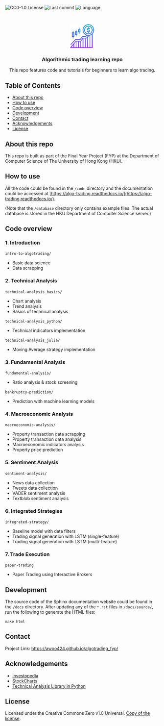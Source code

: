 ![CC0-1.0 License][license-shield] 
![Last commit][last-commit-shield]
![Language][language-shield]

<!-- PROJECT LOGO -->
<br />
<p align="center">
  <img src="images/logo.png" alt="Logo" width="80" height="80">
  <h3 align="center">Algorithmic trading learning repo</h3>

  <p align="center">
    This repo features code and tutorials for beginners to learn algo trading.
  </p>
</p>

<!-- TABLE OF CONTENTS -->
## Table of Contents

* [About this repo](#about-this-repo)
* [How to use](#how-to-use)
* [Code overview](#code-overview)
* [Development](#development)
* [Contact](#contact)
* [Acknowledgements](#acknowledgements)
* [License](#license)

## About this repo 

This repo is built as part of the Final Year Project (FYP) at the Department of Computer Science of The University of Hong Kong (HKU). 

## How to use

All the code could be found in the `/code` directory and the documentation could be accessed at [https://algo-trading.readthedocs.io/](https://algo-trading.readthedocs.io/).

(Note that the `/database` directory only contains example files. The actual database is stored in the HKU Department of Computer Science server.)  

## Code overview

### 1. Introduction
`intro-to-algotrading/`
* Basic data science
* Data scrapping


### 2. Technical Analysis
`technical-analysis_basics/`
* Chart analysis
* Trend analysis
* Basics of technical analysis

`technical-analysis_python/`
* Technical indicators implementation

`technical-analysis_julia/`
* Moving Average strategy implementation


### 3. Fundamental Analysis
`fundamental-analysis/`
* Ratio analysis & stock screening

`bankruptcy-prediction/`
* Prediction with machine learning models

### 4. Macroeconomic Analysis
`macroeconomic-analysis/`
* Property transaction data scrapping
* Property transaction data analysis
* Macroeconomic indicators analysis
* Property price prediction

### 5. Sentiment Analysis
`sentiment-analysis/`
* News data collection
* Tweets data collection
* VADER sentiment analysis
* Textblob sentiment analysis

### 6. Integrated Strategies
`integrated-strategy/`
* Baseline model with data filters
* Trading signal generation with LSTM (single-feature)
* Trading signal generation with LSTM (multi-feature)

### 7. Trade Execution
`paper-trading`
* Paper Trading using Interactive Brokers

## Development

The source code of the Sphinx documentation website could be found in the `/docs` directory. After updating any of the `*.rst` files in `/docs/source/`, run the following to generate the HTML files:

```
make html
```

## Contact

Project Link: https://awoo424.github.io/algotrading_fyp/

## Acknowledgements

* [Investopedia](https://www.investopedia.com/)
* [StockCharts](https://stockcharts.com/)
* [Technical Analysis Library in Python](https://github.com/bukosabino/ta) 

## License
Licensed under the Creative Commons Zero v1.0 Universal.
[Copy of the license](https://github.com/awoo424/algotrading/blob/master/LICENSE).

<!-- MARKDOWN LINKS & IMAGES -->
[license-shield]: https://img.shields.io/github/license/awoo424/algotrading
[last-commit-shield]: https://img.shields.io/github/last-commit/awoo424/algotrading?color=blue
[language-shield]: https://img.shields.io/github/languages/top/awoo424/algotrading?color=purple
